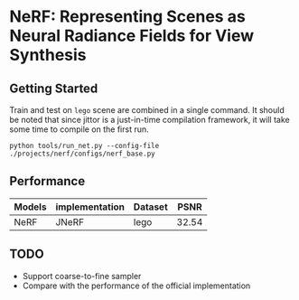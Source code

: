 # NeRF: Representing Scenes as Neural Radiance Fields for View Synthesis

## Getting Started

Train and test on `lego` scene are combined in a single command. It should be noted that since jittor is a just-in-time compilation framework, it will take some time to compile on the first run.
```shell
python tools/run_net.py --config-file ./projects/nerf/configs/nerf_base.py
```

## Performance


|    Models     |    implementation      | Dataset | PSNR |
|----|---|---|---|
| NeRF | JNeRF | lego | 32.54 |

## TODO
* Support coarse-to-fine sampler
* Compare with the performance of the official implementation
